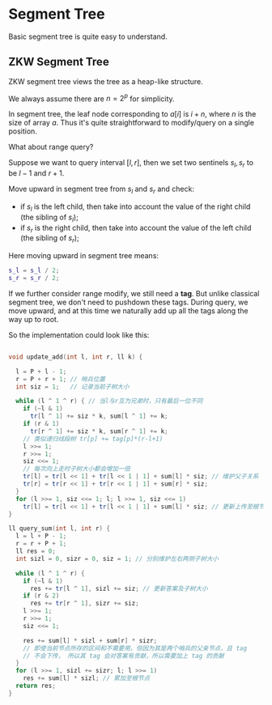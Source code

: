 # Segment Tree

Basic segment tree is quite easy to understand. 

## ZKW Segment Tree

ZKW segment tree views the tree as a heap-like structure.

We always assume there are $n = 2^p$ for simplicity.

In segment tree, the leaf node corresponding to $a[i]$ is $i + n$, where $n$ is the size of array $a$. Thus it's quite straightforward to modify/query on a single position.

What about range query?

Suppose we want to query interval $[l, r]$, then we set two sentinels $s_l, s_r$ to be $l-1$ and $r + 1$.

Move upward in segment tree from $s_l$ and $s_r$ and check:

+ if $s_l$ is the left child, then take into account the value of the right child (the sibling of $s_l$);
+ if $s_r$ is the right child, then take into account the value of the left child (the sibling of $s_r$);

Here moving upward in segment tree means:

```C++
s_l = s_l / 2;
s_r = s_r / 2;
```

If we further consider range modify, we still need a **tag**. But unlike classical segment tree, we don't need to pushdown these tags. During query, we move upward, and at this time we naturally add up all the tags along the way up to root.

So the implementation could look like this:

```C++

void update_add(int l, int r, ll k) {

  l = P + l - 1;
  r = P + r + 1; // 哨兵位置
  int siz = 1;   // 记录当前子树大小

  while (l ^ 1 ^ r) { // 当l与r互为兄弟时，只有最后一位不同
    if (~l & 1)
      tr[l ^ 1] += siz * k, sum[l ^ 1] += k;
    if (r & 1)
      tr[r ^ 1] += siz * k, sum[r ^ 1] += k;
    // 类似递归线段树 tr[p] += tag[p]*(r-l+1)
    l >>= 1;
    r >>= 1;
    siz <<= 1;
    // 每次向上走时子树大小都会增加一倍
    tr[l] = tr[l << 1] + tr[l << 1 | 1] + sum[l] * siz; // 维护父子关系
    tr[r] = tr[r << 1] + tr[r << 1 | 1] + sum[r] * siz;
  }
  for (l >>= 1, siz <<= 1; l; l >>= 1, siz <<= 1)
    tr[l] = tr[l << 1] + tr[l << 1 | 1] + sum[l] * siz; // 更新上传至根节点
}

ll query_sum(int l, int r) {
  l = l + P - 1;
  r = r + P + 1;
  ll res = 0;
  int sizl = 0, sizr = 0, siz = 1; // 分别维护左右两侧子树大小

  while (l ^ 1 ^ r) {
    if (~l & 1)
      res += tr[l ^ 1], sizl += siz; // 更新答案及子树大小
    if (r & 2)
      res += tr[r ^ 1], sizr += siz;
    l >>= 1;
    r >>= 1;
    siz <<= 1;

    res += sum[l] * sizl + sum[r] * sizr;
    // 即使当前节点所存的区间和不需要用，但因为其是两个哨兵的父亲节点，且 tag
    // 不会下传， 所以其 tag 会对答案有贡献，所以需要加上 tag 的贡献
  }
  for (l >>= 1, sizl += sizr; l; l >>= 1)
    res += sum[l] * sizl; // 累加至根节点
  return res;
}

```